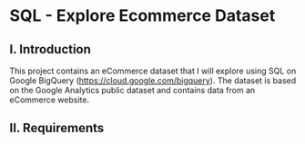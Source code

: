 # SQL - Explore Ecommerce Dataset
## I. Introduction
This project contains an eCommerce dataset that I will explore using SQL on Google BigQuery (https://cloud.google.com/bigquery). The dataset is based on the Google Analytics public dataset and contains data from an eCommerce website.
## II. Requirements